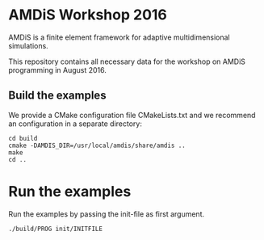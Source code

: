 # AMDiS Workshop 2016

AMDiS is a finite element framework for adaptive multidimensional
simulations.

This repository contains all necessary data for the workshop on 
AMDiS programming in August 2016.

## Build the examples

We provide a CMake configuration file CMakeLists.txt and we recommend 
an configuration in a separate directory:

```
cd build
cmake -DAMDIS_DIR=/usr/local/amdis/share/amdis ..
make
cd ..
```

# Run the examples

Run the examples by passing the init-file as first argument.

```
./build/PROG init/INITFILE
```


